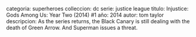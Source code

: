 categoria: superheroes
colleccion: dc
serie: justice league
titulo: Injustice: Gods Among Us: Year Two (2014) #1
año: 2014
autor: tom taylor
descripcion: As the series returns, the Black Canary is still dealing with the death of Green Arrow. And Superman issues a threat.
